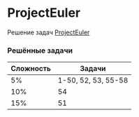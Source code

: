 # ProjectEuler

Решение задач [ProjectEuler](https://projecteuler.net)

### Решённые задачи

|Сложность|Задачи|
|-|-|
|5%|1-50, 52, 53, 55-58|
|10%|54|
|15%|51|